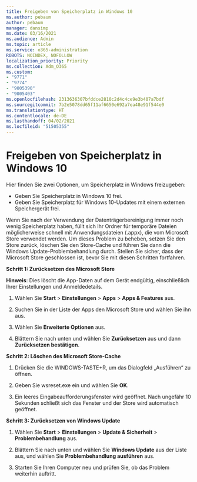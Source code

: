 ```yaml
---
title: Freigeben von Speicherplatz in Windows 10
ms.author: pebaum
author: pebaum
manager: dansimp
ms.date: 03/16/2021
ms.audience: Admin
ms.topic: article
ms.service: o365-administration
ROBOTS: NOINDEX, NOFOLLOW
localization_priority: Priority
ms.collection: Adm_O365
ms.custom:
- "9771"
- "9774"
- "9005390"
- "9005403"
ms.openlocfilehash: 2313636307bfddce2810c2d4c4ce9e3b407a7bdf
ms.sourcegitcommit: 7b2e5078dd65f11af6650e692a7ea48e91f544e0
ms.translationtype: HT
ms.contentlocale: de-DE
ms.lasthandoff: 04/02/2021
ms.locfileid: "51505355"
---
```

# <a name="free-up-drive-space-in-windows-10"></a>Freigeben von Speicherplatz in Windows 10

Hier finden Sie zwei Optionen, um Speicherplatz in Windows freizugeben:

- Geben Sie Speicherplatz in Windows 10 frei.
- Geben Sie Speicherplatz für Windows 10-Updates mit einem externen Speichergerät frei.

Wenn Sie nach der Verwendung der Datenträgerbereinigung immer noch wenig Speicherplatz haben, füllt sich Ihr Ordner für temporäre Dateien möglicherweise schnell mit Anwendungsdateien (.appx), die vom Microsoft Store verwendet werden. Um dieses Problem zu beheben, setzen Sie den Store zurück, löschen Sie den Store-Cache und führen Sie dann die Windows Update-Problembehandlung durch. Stellen Sie sicher, dass der Microsoft Store geschlossen ist, bevor Sie mit diesen Schritten fortfahren.

**Schritt 1: Zurücksetzen des Microsoft Store**

**Hinweis**: Dies löscht die App-Daten auf dem Gerät endgültig, einschließlich Ihrer Einstellungen und Anmeldedetails.

1. Wählen Sie **Start** > **Einstellungen** > **Apps** > **Apps & Features** aus.

1. Suchen Sie in der Liste der Apps den Microsoft Store und wählen Sie ihn aus.

1. Wählen Sie **Erweiterte Optionen** aus.

1. Blättern Sie nach unten und wählen Sie **Zurücksetzen** aus und dann **Zurücksetzen bestätigen**.

**Schritt 2: Löschen des Microsoft Store-Cache**

1. Drücken Sie die WINDOWS-TASTE+R, um das Dialogfeld „Ausführen“ zu öffnen.

1. Geben Sie wsreset.exe ein und wählen Sie **OK**.

1. Ein leeres Eingabeaufforderungsfenster wird geöffnet. Nach ungefähr 10 Sekunden schließt sich das Fenster und der Store wird automatisch geöffnet.

**Schritt 3: Zurücksetzen von Windows Update**

1. Wählen Sie **Start** > **Einstellungen** > **Update & Sicherheit** > **Problembehandlung** aus.

1. Blättern Sie nach unten und wählen Sie **Windows Update** aus der Liste aus, und wählen Sie **Problembehandlung ausführen** aus.

1. Starten Sie Ihren Computer neu und prüfen Sie, ob das Problem weiterhin auftritt.

